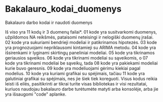 # Bakalauro_kodai_duomenys
Bakalauro darbo kodai ir naudoti duomenys

Iš viso yra 11 kodų ir 3 duomenų failai*.
01 kode yra susitvarkomi duomenys, užpildomos NA reikšmės, pataisomi neteisingi ir nelogiški duomenų įrašai.
02 kode yra sukuriami bendrieji modeliai ir patikrinamos hipotezės.
03 kode yra prognozuojami nepriklausomi kintamieji su ARIMA metodu.
04 kode yra išsirenkami ir lyginami skirtingų paneliniai modeliai.
05 kode yra tikrinamos geriausios sąveikos.
06 kode yra tikrinami modeliai su sąveikomis, o 07 kode yra tikrinami modeliai be sąveikų, tada 08 kode yra pakiekami modeliai kurie buvo geresnis.
09 kode yra modeliuojami gėrimu kiekiai pagal modelius.
10 kode yra kuriami grafikai su spėjimais, tačiau 11 kode yra galutiniai grafikai su spėjimais, nes jie šiek tiek koreguoti.
Visus kodus reikia leisti iš eilės, pasitikrinti ar tikrai turite visas bibliotekas ir visi rezultatai, kuriuos naudojau bakalauro darbe turėtumėte matyti arba konsolėje, arba jie yra išsaugomi "code" aplanke.
